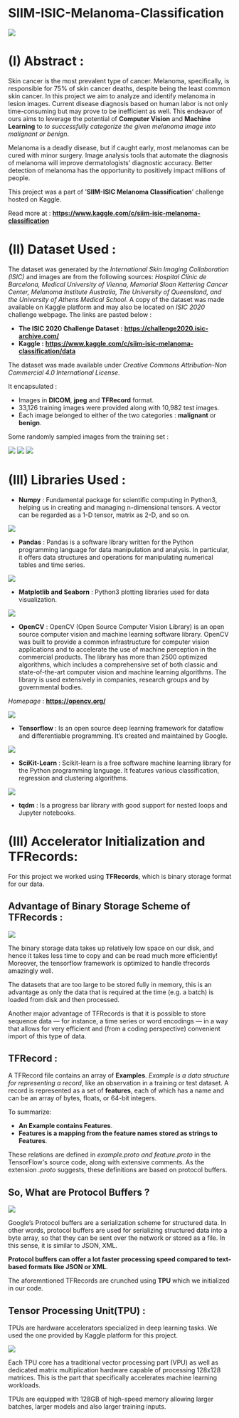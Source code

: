 # SIIM-ISIC-Melanoma-Classification

![](https://github.com/CodingWitcher/SIIM-ISIC-Melanoma-Classification/blob/master/images_for_readme/rbc.webp)

# (I) Abstract : 

Skin cancer is the most prevalent type of cancer. Melanoma, specifically, is responsible for 75% of skin cancer deaths, despite being the least common skin cancer. In this project we aim to analyze and identify melanoma in lesion images. Current disease diagnosis based on human labor is not only time-consuming but may prove to be inefficient as well. This endeavor of ours aims to leverage the potential of **Computer Vision** and **Machine Learning** to *to successfully categorize the given melanoma image into malignant or benign*. 

Melanoma is a deadly disease, but if caught early, most melanomas can be cured with minor surgery. Image analysis tools that automate the diagnosis of melanoma will improve dermatologists' diagnostic accuracy. Better detection of melanoma has the opportunity to positively impact millions of people.

This project was a part of '**SIIM-ISIC Melanoma Classification**' challenge hosted on Kaggle.

Read more at : **https://www.kaggle.com/c/siim-isic-melanoma-classification** 

# (II) Dataset Used : 

The dataset was generated by the *International Skin Imaging Collaboration (ISIC)* and images are from the following sources: *Hospital Clínic de Barcelona, Medical University of Vienna, Memorial Sloan Kettering Cancer Center, Melanoma Institute Australia, The University of Queensland, and the University of Athens Medical School*. A copy of the dataset was made available on Kaggle platform and may also be located on *ISIC 2020* challenge webpage. The links are pasted below : 

* **The ISIC 2020 Challenge Dataset :** **https://challenge2020.isic-archive.com/**
* **Kaggle :** **https://www.kaggle.com/c/siim-isic-melanoma-classification/data**

The dataset was made available under *Creative Commons Attribution-Non Commercial 4.0 International License*.

It encapsulated : 
* Images in **DICOM**, **jpeg** and **TFRecord** format.
* 33,126 training images were provided along with 10,982 test images.
* Each image belonged to either of the two categories : **malignant** or **benign**.

Some randomly sampled images from the training set : 

![](https://github.com/CodingWitcher/SIIM-ISIC-Melanoma-Classification/blob/master/images_for_readme/melanoma_sample_01.jpg)
![](https://github.com/CodingWitcher/SIIM-ISIC-Melanoma-Classification/blob/master/images_for_readme/melanoma_sample_02.jpg)
![](https://github.com/CodingWitcher/SIIM-ISIC-Melanoma-Classification/blob/master/images_for_readme/melanoma_sample_03.jpg)


# (III) Libraries Used : 

* **Numpy** : Fundamental package for scientific computing in Python3, helping us in creating and managing n-dimensional tensors. A vector can be regarded as a 1-D tensor, matrix as 2-D, and so on.

![](https://raw.githubusercontent.com/CodingWitcher/Leaf_Diseases/master/images_for_readme/tensor.jpg)

* **Pandas** : Pandas is a software library written for the Python programming language for data manipulation and analysis. In particular, it offers data structures and operations for manipulating numerical tables and time series.

![](https://github.com/CodingWitcher/SIIM-ISIC-Melanoma-Classification/blob/master/images_for_readme/pandas.jpeg)

* **Matplotlib and Seaborn** : Python3 plotting libraries used for data visualization.

![](https://github.com/CodingWitcher/SIIM-ISIC-Melanoma-Classification/blob/master/images_for_readme/data%20viz.png)

* **OpenCV** : OpenCV (Open Source Computer Vision Library) is an open source computer vision and machine learning software library. OpenCV was built to provide a common infrastructure for computer vision applications and to accelerate the use of machine perception in the commercial products. The library has more than 2500 optimized algorithms, which includes a comprehensive set of both classic and state-of-the-art computer vision and machine learning algorithms. The library is used extensively in companies, research groups and by governmental bodies.

*Homepage* : **https://opencv.org/**

![](https://github.com/CodingWitcher/SIIM-ISIC-Melanoma-Classification/blob/master/images_for_readme/pyopencv.png)

* **Tensorflow** : Is an open source deep learning framework for dataflow and differentiable programming. It’s created and maintained by Google.

![](https://github.com/CodingWitcher/SIIM-ISIC-Melanoma-Classification/blob/master/images_for_readme/tensorflow.png)

* **SciKit-Learn** : Scikit-learn is a free software machine learning library for the Python programming language. It features various classification, regression and clustering algorithms. 

![](https://github.com/CodingWitcher/SIIM-ISIC-Melanoma-Classification/blob/master/images_for_readme/sklearn.webp)

* **tqdm** : Is a progress bar library with good support for nested loops and Jupyter notebooks.

# (III) Accelerator Initialization and TFRecords: 

For this project we worked using **TFRecords**, which is binary storage format for our data. 

## Advantage of Binary Storage Scheme of TFRecords : 

![](https://github.com/CodingWitcher/SIIM-ISIC-Melanoma-Classification/blob/master/images_for_readme/tfrecords.png)

The binary storage data takes up relatively low space on our disk, and hence it takes less time to copy and can be read much more efficiently! Moreover, the tensorflow framework is optimized to handle tfrecords amazingly well.

The datasets that are too large to be stored fully in memory, this is an advantage as only the data that is required at the time (e.g. a batch) is loaded from disk and then processed.

Another major advantage of TFRecords is that it is possible to store sequence data — for instance, a time series or word encodings — in a way that allows for very efficient and (from a coding perspective) convenient import of this type of data.

## TFRecord :

A TFRecord file contains an array of **Examples**. *Example is a data structure for representing a record*, like an observation in a training or test dataset. A record is represented as a set of **features**, each of which has a name and can be an array of bytes, floats, or 64-bit integers.

To summarize:

* **An Example contains Features**.
* **Features is a mapping from the feature names stored as strings to Features**.

These relations are defined in *example.proto and feature.proto* in the TensorFlow's source code, along with extensive comments. As the extension *.proto* suggests, these definitions are based on protocol buffers.

## So, What are Protocol Buffers ? 

![](https://github.com/CodingWitcher/SIIM-ISIC-Melanoma-Classification/blob/master/images_for_readme/protocol%20buffers.png)

Google’s Protocol buffers are a serialization scheme for structured data. In other words, protocol buffers are used for serializing structured data into a byte array, so that they can be sent over the network or stored as a file. In this sense, it is similar to JSON, XML.

**Protocol buffers can offer a lot faster processing speed compared to text-based formats like JSON or XML**.

The aforemntioned TFRecords are crunched using **TPU** which we initialized in our code.

## Tensor Processing Unit(TPU) :

TPUs are hardware accelerators specialized in deep learning tasks. We used the one provided by Kaggle platform for this project. 

![](https://github.com/CodingWitcher/SIIM-ISIC-Melanoma-Classification/blob/master/images_for_readme/tpu_cores_and_chips.png)

Each TPU core has a traditional vector processing part (VPU) as well as dedicated matrix multiplication hardware capable of processing 128x128 matrices. This is the part that specifically accelerates machine learning workloads.

TPUs are equipped with 128GB of high-speed memory allowing larger batches, larger models and also larger training inputs.
